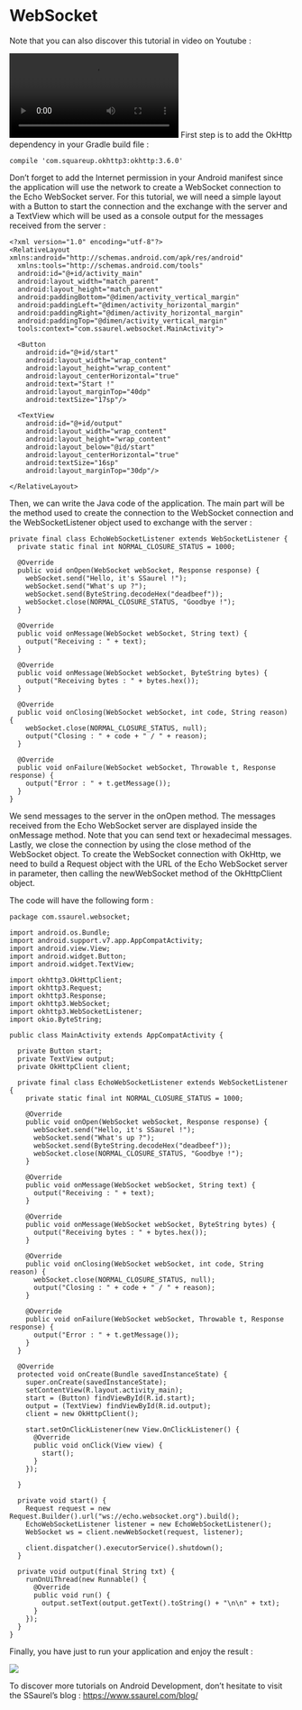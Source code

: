 # WebSocket
Note that you can also discover this tutorial in video on Youtube :

![](https://raw.githubusercontent.com/XBean1024/WebSocket/master/video/LearntouseWebSocketsonAndroidwithOkHttp.mp4)
First step is to add the OkHttp dependency in your Gradle build file :

	compile 'com.squareup.okhttp3:okhttp:3.6.0'

Don’t forget to add the Internet permission in your Android manifest since the application will use the network to create a WebSocket connection to the Echo WebSocket server. For this tutorial, we will need a simple layout with a Button to start the connection and the exchange with the server and a TextView which will be used as a console output for the messages received from the server :

	<?xml version="1.0" encoding="utf-8"?>
	<RelativeLayout xmlns:android="http://schemas.android.com/apk/res/android"
	  xmlns:tools="http://schemas.android.com/tools"
	  android:id="@+id/activity_main"
	  android:layout_width="match_parent"
	  android:layout_height="match_parent"
	  android:paddingBottom="@dimen/activity_vertical_margin"
	  android:paddingLeft="@dimen/activity_horizontal_margin"
	  android:paddingRight="@dimen/activity_horizontal_margin"
	  android:paddingTop="@dimen/activity_vertical_margin"
	  tools:context="com.ssaurel.websocket.MainActivity">

	  <Button
	    android:id="@+id/start"
	    android:layout_width="wrap_content"
	    android:layout_height="wrap_content"
	    android:layout_centerHorizontal="true"
	    android:text="Start !"
	    android:layout_marginTop="40dp"
	    android:textSize="17sp"/>

	  <TextView
	    android:id="@+id/output"
	    android:layout_width="wrap_content"
	    android:layout_height="wrap_content"
	    android:layout_below="@id/start"
	    android:layout_centerHorizontal="true"
	    android:textSize="16sp"
	    android:layout_marginTop="30dp"/>

	</RelativeLayout>

Then, we can write the Java code of the application. The main part will be the method used to create the connection to the WebSocket connection and the WebSocketListener object used to exchange with the server :

	private final class EchoWebSocketListener extends WebSocketListener {
	  private static final int NORMAL_CLOSURE_STATUS = 1000;

	  @Override
	  public void onOpen(WebSocket webSocket, Response response) {
	    webSocket.send("Hello, it's SSaurel !");
	    webSocket.send("What's up ?");
	    webSocket.send(ByteString.decodeHex("deadbeef"));
	    webSocket.close(NORMAL_CLOSURE_STATUS, "Goodbye !");
	  }

	  @Override
	  public void onMessage(WebSocket webSocket, String text) {
	    output("Receiving : " + text);
	  }

	  @Override
	  public void onMessage(WebSocket webSocket, ByteString bytes) {
	    output("Receiving bytes : " + bytes.hex());
	  }

	  @Override
	  public void onClosing(WebSocket webSocket, int code, String reason) {
	    webSocket.close(NORMAL_CLOSURE_STATUS, null);
	    output("Closing : " + code + " / " + reason);
	  }

	  @Override
	  public void onFailure(WebSocket webSocket, Throwable t, Response response) {
	    output("Error : " + t.getMessage());
	  }
	}

We send messages to the server in the onOpen method. The messages received from the Echo WebSocket server are displayed inside the onMessage method. Note that you can send text or hexadecimal messages. Lastly, we close the connection by using the close method of the WebSocket object. To create the WebSocket connection with OkHttp, we need to build a Request object with the URL of the Echo WebSocket server in parameter, then calling the newWebSocket method of the OkHttpClient object.

The code will have the following form :

	package com.ssaurel.websocket;

	import android.os.Bundle;
	import android.support.v7.app.AppCompatActivity;
	import android.view.View;
	import android.widget.Button;
	import android.widget.TextView;

	import okhttp3.OkHttpClient;
	import okhttp3.Request;
	import okhttp3.Response;
	import okhttp3.WebSocket;
	import okhttp3.WebSocketListener;
	import okio.ByteString;

	public class MainActivity extends AppCompatActivity {

	  private Button start;
	  private TextView output;
	  private OkHttpClient client;

	  private final class EchoWebSocketListener extends WebSocketListener {
	    private static final int NORMAL_CLOSURE_STATUS = 1000;

	    @Override
	    public void onOpen(WebSocket webSocket, Response response) {
	      webSocket.send("Hello, it's SSaurel !");
	      webSocket.send("What's up ?");
	      webSocket.send(ByteString.decodeHex("deadbeef"));
	      webSocket.close(NORMAL_CLOSURE_STATUS, "Goodbye !");
	    }

	    @Override
	    public void onMessage(WebSocket webSocket, String text) {
	      output("Receiving : " + text);
	    }

	    @Override
	    public void onMessage(WebSocket webSocket, ByteString bytes) {
	      output("Receiving bytes : " + bytes.hex());
	    }

	    @Override
	    public void onClosing(WebSocket webSocket, int code, String reason) {
	      webSocket.close(NORMAL_CLOSURE_STATUS, null);
	      output("Closing : " + code + " / " + reason);
	    }

	    @Override
	    public void onFailure(WebSocket webSocket, Throwable t, Response response) {
	      output("Error : " + t.getMessage());
	    }
	  }

	  @Override
	  protected void onCreate(Bundle savedInstanceState) {
	    super.onCreate(savedInstanceState);
	    setContentView(R.layout.activity_main);
	    start = (Button) findViewById(R.id.start);
	    output = (TextView) findViewById(R.id.output);
	    client = new OkHttpClient();

	    start.setOnClickListener(new View.OnClickListener() {
	      @Override
	      public void onClick(View view) {
	        start();
	      }
	    });

	  }

	  private void start() {
	    Request request = new Request.Builder().url("ws://echo.websocket.org").build();
	    EchoWebSocketListener listener = new EchoWebSocketListener();
	    WebSocket ws = client.newWebSocket(request, listener);

	    client.dispatcher().executorService().shutdown();
	  }

	  private void output(final String txt) {
	    runOnUiThread(new Runnable() {
	      @Override
	      public void run() {
	        output.setText(output.getText().toString() + "\n\n" + txt);
	      }
	    });
	  }
	}

Finally, you have just to run your application and enjoy the result :

![](https://github.com/XBean1024/WebSocket/blob/master/video/1.png)

 To discover more tutorials on Android Development, don’t hesitate to visit the SSaurel’s blog : https://www.ssaurel.com/blog/
